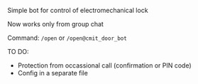 Simple bot for control of electromechanical lock

Now works only from group chat

Command: ```/open``` or ```/open@cmit_door_bot```

TO DO:

* Protection from occassional call (confirmation or PIN code)
* Config in a separate file
